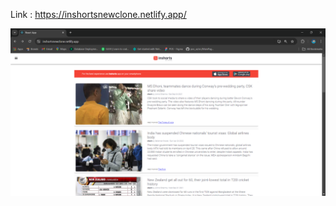 Link : https://inshortsnewclone.netlify.app/

![image alt](https://github.com/AlhanMaaz17/Pro-Inshorts/blob/ddc8dcbc604186528137c477de449e1d8c97d1a2/InShorts%20Srn.png)
